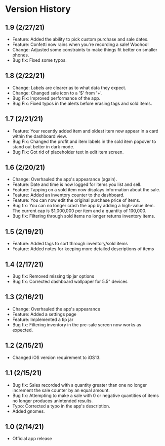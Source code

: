 
# Version History

## 1.9 (2/27/21)
* Feature: Added the ability to pick custom purchase and sale dates.
* Feature: Confetti now rains when you're recording a sale! Woohoo!
* Change: Adjusted some constraints to make things fit better on smaller phones.
* Bug fix: Fixed some typos.

## 1.8 (2/22/21)
* Change: Labels are clearer as to what data they expect.
* Change: Changed sale icon to a '$' from '+'.
* Bug Fix: Improved performance of the app.
* Bug Fix: Fixed typos in the alerts before erasing tags and sold items.

## 1.7 (2/21/21)
* Feature: Your recently added item and oldest item now appear in a card within the dashboard view.
* Bug Fix: Changed the profit and item labels in the sold item popover to stand out better in dark mode.
* Bug Fix: Got rid of placeholder text in edit item screen.

## 1.6 (2/20/21)
* Change: Overhauled the app's appearance (again).
* Feature: Date and time is now logged for items you list and sell.
* Feature: Tapping on a sold item now displays information about the sale.
* Feature: Added an inventory counter to the dashboard.
* Feature: You can now edit the original purchase price of items.
* Bug fix: You can no longer crash the app by adding a high-value item. The current cap is $1,000,000 per item and a quantity of 100,000.
* Bug fix: Filtering through sold items no longer returns inventory items.

## 1.5 (2/19/21)
* Feature: Added tags to sort through inventory/sold items
* Feature: Added notes for keeping more detailed descriptions of items

## 1.4 (2/17/21)
* Bug fix: Removed missing tip jar options
* Bug fix: Corrected dashboard wallpaper for 5.5" devices

## 1.3 (2/16/21)
* Change: Overhauled the app's appearance
* Feature: Added a settings page
* Feature: Implemented a tip jar
* Bug fix: Filtering inventory in the pre-sale screen now works as expected.

## 1.2 (2/15/21)
* Changed iOS version requirement to iOS13.

## 1.1 (2/15/21)
* Bug fix: Sales recorded with a quantity greater than one no longer increment the sale counter by an equal amount.
* Bug fix: Attempting to make a sale with 0 or negative quantities of items no longer produces unintended results.
* Typo: Corrected a typo in the app's description.
* Added gnomes.

## 1.0 (2/14/21)

* Official app release
